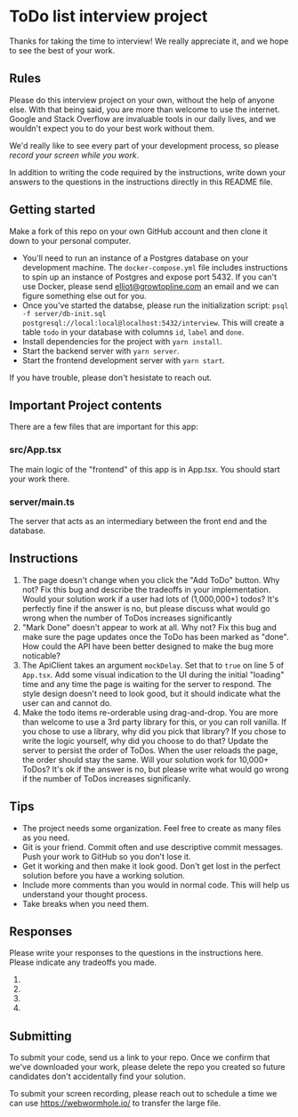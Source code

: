 # ToDo list interview project

Thanks for taking the time to interview! We really appreciate it, and we hope to see the best of your work.

## Rules

Please do this interview project on your own, without the help of anyone else.
With that being said, you are more than welcome to use the internet.
Google and Stack Overflow are invaluable tools in our daily lives, and we wouldn't expect you to do your best work without them.

We'd really like to see every part of your development process, so please _record your screen while you work_.

In addition to writing the code required by the instructions, write down your answers to the questions in the instructions directly in this README file.

## Getting started

Make a fork of this repo on your own GitHub account and then clone it down to your personal computer.

- You'll need to run an instance of a Postgres database on your development machine.
  The `docker-compose.yml` file includes instructions to spin up an instance of Postgres and expose port 5432.
  If you can't use Docker, please send elliot@growtopline.com an email and we can figure something else out for you.
- Once you've started the databse, please run the initialization script:
  `psql -f server/db-init.sql postgresql://local:local@localhost:5432/interview`.
  This will create a table `todo` in your database with columns `id`, `label` and `done`.
- Install dependencies for the project with `yarn install`.
- Start the backend server with `yarn server`.
- Start the frontend development server with `yarn start`.

If you have trouble, please don't hesistate to reach out.

## Important Project contents

There are a few files that are important for this app:

### src/App.tsx

The main logic of the "frontend" of this app is in App.tsx. You should start your work there.

### server/main.ts

The server that acts as an intermediary between the front end and the database.

## Instructions

1. The page doesn't change when you click the "Add ToDo" button. Why not?
   Fix this bug and describe the tradeoffs in your implementation. Would your solution work if a user had lots of (1,000,000+) todos?
   It's perfectly fine if the answer is no, but please discuss what would go wrong when the number of ToDos increases significantly
2. "Mark Done" doesn't appear to work at all. Why not?
   Fix this bug and make sure the page updates once the ToDo has been marked as "done".
   How could the API have been better designed to make the bug more noticable?
3. The ApiClient takes an argument `mockDelay`. Set that to `true` on line 5 of `App.tsx`.
   Add some visual indication to the UI during the initial "loading" time and any time the page is waiting for the server to respond.
   The style design doesn't need to look good, but it should indicate what the user can and cannot do.
4. Make the todo items re-orderable using drag-and-drop. You are more than welcome to use a 3rd party library for this, or you can roll vanilla.
   If you chose to use a library, why did you pick that library? If you chose to write the logic yourself, why did you choose to do that?
   Update the server to persist the order of ToDos. When the user reloads the page, the order should stay the same. Will your solution work for 10,000+ ToDos? It's ok if the answer is no, but please write what would go wrong if the number of ToDos increases significanly.

## Tips

- The project needs some organization. Feel free to create as many files as you need.
- Git is your friend. Commit often and use descriptive commit messages. Push your work to GitHub so you don't lose it.
- Get it working and then make it look good. Don't get lost in the perfect solution before you have a working solution.
- Include more comments than you would in normal code. This will help us understand your thought process.
- Take breaks when you need them.

## Responses

Please write your responses to the questions in the instructions here. Please indicate any tradeoffs you made.

1.
2.
3.
4.

## Submitting

To submit your code, send us a link to your repo.
Once we confirm that we've downloaded your work, please delete the repo you created so future candidates don't accidentally find your solution.

To submit your screen recording, please reach out to schedule a time we can use https://webwormhole.io/ to transfer the large file.
